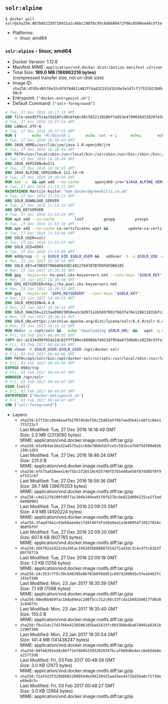 ## `solr:alpine`

```console
$ docker pull solr@sha256:807b052259716931a1c4bbc298f8c95c8d6600473f06c0590ee48cdf1effada2
```

-	Platforms:
	-	linux; amd64

### `solr:alpine` - linux; amd64

-	Docker Version: 1.12.6
-	Manifest MIME: `application/vnd.docker.distribution.manifest.v2+json`
-	Total Size: **189.0 MB (188962216 bytes)**  
	(compressed transfer size, not on-disk size)
-	Image ID: `sha256:d7d5cd65f0e32c07878d611482ff4a832191d1b34e3e1d7cf1f552923b0b98c9`
-	Entrypoint: `["docker-entrypoint.sh"]`
-	Default Command: `["solr-foreground"]`

```dockerfile
# Tue, 27 Dec 2016 18:17:13 GMT
ADD file:eeed5f514a35d18fcd9cbfe6c40c582211020bffdd53e4799018d33826fe5067 in / 
# Tue, 27 Dec 2016 18:37:54 GMT
ENV LANG=C.UTF-8
# Tue, 27 Dec 2016 18:37:55 GMT
RUN { 		echo '#!/bin/sh'; 		echo 'set -e'; 		echo; 		echo 'dirname "$(dirname "$(readlink -f "$(which javac || which java)")")"'; 	} > /usr/local/bin/docker-java-home 	&& chmod +x /usr/local/bin/docker-java-home
# Tue, 27 Dec 2016 18:38:43 GMT
ENV JAVA_HOME=/usr/lib/jvm/java-1.8-openjdk/jre
# Tue, 27 Dec 2016 18:38:44 GMT
ENV PATH=/usr/local/sbin:/usr/local/bin:/usr/sbin:/usr/bin:/sbin:/bin:/usr/lib/jvm/java-1.8-openjdk/jre/bin:/usr/lib/jvm/java-1.8-openjdk/bin
# Tue, 27 Dec 2016 18:38:44 GMT
ENV JAVA_VERSION=8u111
# Tue, 27 Dec 2016 18:38:45 GMT
ENV JAVA_ALPINE_VERSION=8.111.14-r0
# Tue, 27 Dec 2016 18:38:49 GMT
RUN set -x 	&& apk add --no-cache 		openjdk8-jre="$JAVA_ALPINE_VERSION" 	&& [ "$JAVA_HOME" = "$(docker-java-home)" ]
# Tue, 27 Dec 2016 21:53:21 GMT
MAINTAINER Martijn Koster "mak-docker@greenhills.co.uk"
# Tue, 27 Dec 2016 21:53:21 GMT
ARG SOLR_DOWNLOAD_SERVER
# Tue, 27 Dec 2016 21:53:22 GMT
ARG GPG_KEYSERVER
# Tue, 27 Dec 2016 21:53:26 GMT
RUN apk add --no-cache         lsof         gnupg         procps         tar         bash
# Tue, 27 Dec 2016 21:53:36 GMT
RUN apk add --no-cache ca-certificates wget &&         update-ca-certificates
# Tue, 27 Dec 2016 21:53:46 GMT
ENV SOLR_USER=solr
# Tue, 27 Dec 2016 21:53:57 GMT
ENV SOLR_UID=8983
# Tue, 27 Dec 2016 21:54:09 GMT
RUN addgroup -S -g $SOLR_UID $SOLR_USER &&   adduser -S -u $SOLR_UID -g $SOLR_USER $SOLR_USER
# Mon, 23 Jan 2017 18:30:45 GMT
ENV SOLR_KEY=478EEF7066AD843EC4812769707B7D9F6FDB8105
# Mon, 23 Jan 2017 18:30:50 GMT
RUN gpg --keyserver ha.pool.sks-keyservers.net --recv-keys "$SOLR_KEY"
# Mon, 23 Jan 2017 18:30:50 GMT
ENV GPG_KEYSERVER=hkp://ha.pool.sks-keyservers.net
# Mon, 23 Jan 2017 18:30:53 GMT
RUN gpg --keyserver "$GPG_KEYSERVER" --recv-keys "$SOLR_KEY"
# Mon, 23 Jan 2017 18:30:53 GMT
ENV SOLR_VERSION=6.4.0
# Mon, 23 Jan 2017 18:30:53 GMT
ENV SOLR_SHA256=1213ae09023058ea1cbd971a1b585f891fb63fa76e128611031bfc28c749b502
# Mon, 23 Jan 2017 18:30:54 GMT
ENV SOLR_URL=https://archive.apache.org/dist/lucene/solr/6.4.0/solr-6.4.0.tgz
# Mon, 23 Jan 2017 18:31:12 GMT
RUN mkdir -p /opt/solr &&   echo "downloading $SOLR_URL" &&   wget -q $SOLR_URL -O /opt/solr.tgz &&   echo "downloading $SOLR_URL.asc" &&   wget -q $SOLR_URL.asc -O /opt/solr.tgz.asc &&   echo "$SOLR_SHA256 */opt/solr.tgz" | sha256sum -c - &&   (>&2 ls -l /opt/solr.tgz /opt/solr.tgz.asc) &&   gpg --batch --verify /opt/solr.tgz.asc /opt/solr.tgz &&   tar -C /opt/solr --extract --file /opt/solr.tgz --strip-components=1 &&   rm /opt/solr.tgz* &&   rm -Rf /opt/solr/docs/ &&   mkdir -p /opt/solr/server/solr/lib /opt/solr/server/solr/mycores &&   sed -i -e 's/#SOLR_PORT=8983/SOLR_PORT=8983/' /opt/solr/bin/solr.in.sh &&   sed -i -e '/-Dsolr.clustering.enabled=true/ a SOLR_OPTS="$SOLR_OPTS -Dsun.net.inetaddr.ttl=60 -Dsun.net.inetaddr.negative.ttl=60"' /opt/solr/bin/solr.in.sh &&   chown -R $SOLR_USER:$SOLR_USER /opt/solr &&   mkdir /docker-entrypoint-initdb.d /opt/docker-solr/
# Fri, 03 Feb 2017 00:44:05 GMT
COPY dir:a1334d90f054a1dc82fff589ec6096bb7d4216f958abf3d6d6ce0238c93fa3b3 in /opt/docker-solr/scripts 
# Fri, 03 Feb 2017 00:44:06 GMT
RUN chown -R $SOLR_USER:$SOLR_USER /opt/docker-solr
# Fri, 03 Feb 2017 00:44:06 GMT
ENV PATH=/opt/solr/bin:/opt/docker-solr/scripts:/usr/local/sbin:/usr/local/bin:/usr/sbin:/usr/bin:/sbin:/bin:/usr/lib/jvm/java-1.8-openjdk/jre/bin:/usr/lib/jvm/java-1.8-openjdk/bin
# Fri, 03 Feb 2017 00:44:06 GMT
EXPOSE 8983/tcp
# Fri, 03 Feb 2017 00:44:07 GMT
WORKDIR /opt/solr
# Fri, 03 Feb 2017 00:44:07 GMT
USER [solr]
# Fri, 03 Feb 2017 00:44:07 GMT
ENTRYPOINT ["docker-entrypoint.sh"]
# Fri, 03 Feb 2017 00:44:07 GMT
CMD ["solr-foreground"]
```

-	Layers:
	-	`sha256:b7f33cc0b48ea4fb2f0745def58c25483a5f6b7aed5b41ce8f1cb6e17f5723cf`  
		Last Modified: Tue, 27 Dec 2016 18:18:49 GMT  
		Size: 2.3 MB (2313090 bytes)  
		MIME: application/vnd.docker.image.rootfs.diff.tar.gzip
	-	`sha256:43a564ae36a32a4575a2cc6de78b6d1b7ce5c581bca7b875d789e026198c1d55`  
		Last Modified: Tue, 27 Dec 2016 18:46:24 GMT  
		Size: 231.0 B  
		MIME: application/vnd.docker.image.rootfs.diff.tar.gzip
	-	`sha256:efb75a810eee14e75bc372b510c025740f57b5eddae56f87dd85f0f9ef531c9f`  
		Last Modified: Tue, 27 Dec 2016 18:59:36 GMT  
		Size: 39.7 MB (39670203 bytes)  
		MIME: application/vnd.docker.image.rootfs.diff.tar.gzip
	-	`sha256:c4d212fb289fd8f7ac304b340ea91f8fb27bc9e822d094225ce2f3ad04980903`  
		Last Modified: Tue, 27 Dec 2016 22:09:25 GMT  
		Size: 4.9 MB (4920224 bytes)  
		MIME: application/vnd.docker.image.rootfs.diff.tar.gzip
	-	`sha256:3faed70a1c93eb8aee6e17d4f46fdfa58a9ea1a3640054f10527824c960f8f9f`  
		Last Modified: Tue, 27 Dec 2016 22:09:20 GMT  
		Size: 607.8 KB (607765 bytes)  
		MIME: application/vnd.docker.image.rootfs.diff.tar.gzip
	-	`sha256:266702a1d22cda205ac1942d3bb888879142f1a42dc3c4cdf5c81b3f89ff8719`  
		Last Modified: Tue, 27 Dec 2016 22:09:19 GMT  
		Size: 1.3 KB (1256 bytes)  
		MIME: application/vnd.docker.image.rootfs.diff.tar.gzip
	-	`sha256:14c353c7f5c39cb46395e8bf01b0f68d51c607d2d99d5c5fea54b2fc141ef286`  
		Last Modified: Mon, 23 Jan 2017 18:35:39 GMT  
		Size: 7.1 KB (7088 bytes)  
		MIME: application/vnd.docker.image.rootfs.diff.tar.gzip
	-	`sha256:00ed6b4b9fac1b0a84eac280f5cc312c66c33fcda1b092b9817fd0383c64073c`  
		Last Modified: Mon, 23 Jan 2017 18:35:40 GMT  
		Size: 155.0 B  
		MIME: application/vnd.docker.image.rootfs.diff.tar.gzip
	-	`sha256:f9a324c27d1f66e4238506185bad1633fc8653b0edba670491e8341b2299f399`  
		Last Modified: Mon, 23 Jan 2017 18:35:54 GMT  
		Size: 141.4 MB (141436247 bytes)  
		MIME: application/vnd.docker.image.rootfs.diff.tar.gzip
	-	`sha256:09fe8392ed4c86ff2ef8b9523932028347bcaf869d8e4ecc6e63da0ea257f2d8`  
		Last Modified: Fri, 03 Feb 2017 00:48:28 GMT  
		Size: 3.0 KB (2973 bytes)  
		MIME: application/vnd.docker.image.rootfs.diff.tar.gzip
	-	`sha256:f2af423f329b06022000544be99220425aed3ee4471bd34a0cf1f39ee66e8c5c`  
		Last Modified: Fri, 03 Feb 2017 00:48:27 GMT  
		Size: 3.0 KB (2984 bytes)  
		MIME: application/vnd.docker.image.rootfs.diff.tar.gzip
